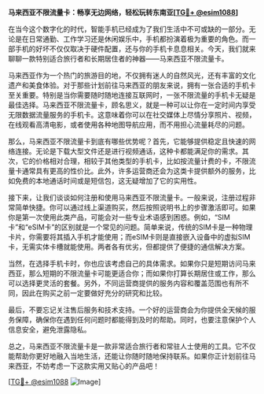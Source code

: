 **马来西亚不限流量卡：畅享无边网络，轻松玩转东南亚[[TG💪+ @esim1088](https://t.me/s/esim1088)]**

在当今这个数字化的时代，智能手机已经成为了我们生活中不可或缺的一部分。无论是在日常通勤、工作学习还是休闲娱乐中，手机都扮演着极为重要的角色。而一部手机的好坏不仅仅取决于硬件配置，还与你的手机卡息息相关。今天，我们就来聊聊一款特别适合旅行者和长期居住者的神器——马来西亚不限流量卡。

马来西亚作为一个热门的旅游目的地，不仅拥有迷人的自然风光，还有丰富的文化遗产和美食体验。对于那些计划前往马来西亚的朋友来说，拥有一张合适的手机卡至关重要。特别是当你需要随时随地连接互联网时，一张不限流量的手机卡无疑是最佳选择。马来西亚不限流量卡，顾名思义，就是一种可以让你在一定时间内享受无限数据流量服务的手机卡。这意味着你可以在社交媒体上尽情分享照片、视频，在线观看高清电影，或者使用各种地图导航应用，而不用担心流量耗尽的问题。

那么，马来西亚不限流量卡到底有哪些优势呢？首先，它能够提供稳定且快速的网络连接。无论是下载大型文件还是进行视频通话，这种卡都能满足你的需求。其次，它的价格相对合理，相较于其他类型的手机卡，比如按流量计费的卡，不限流量卡通常具有更高的性价比。此外，许多运营商还会为这类卡提供额外的服务，比如免费的本地通话时间或是短信包，这无疑增加了它的实用性。

接下来，让我们谈谈如何注册和使用马来西亚不限流量卡。一般来说，注册过程非常简单快捷。你可以通过线上渠道购买，然后按照说明书上的步骤激活即可。如果你是第一次使用此类产品，可能会对一些专业术语感到困惑。例如，“SIM卡”和“eSIM卡”的区别就是一个常见的问题。简单来说，传统的SIM卡是一种物理卡片，你需要将其插入手机才能使用；而eSIM卡则是直接嵌入设备中的虚拟SIM卡，无需实体卡槽就能使用。两者各有优劣，但都提供了便捷的通信解决方案。

当然，在选择手机卡时，你也应该考虑自己的具体需求。如果你只是短期访问马来西亚，那么短期的不限流量卡可能更适合你；而如果你打算长期居住或工作，那么可以选择更灵活的套餐。另外，不同运营商提供的服务内容和覆盖范围也有所不同，因此在购买之前一定要做好充分的研究和比较。

最后，不要忘记关注售后服务和技术支持。一个好的运营商会为你提供全天候的服务保障，确保你在遇到任何问题时都能得到及时的帮助。同时，也要注意保护个人信息安全，避免泄露隐私。

总之，马来西亚不限流量卡是一款非常适合旅行者和常驻人士使用的工具。它不仅能帮助你更好地融入当地生活，还能让你随时随地保持联系。如果你正计划前往马来西亚，不妨考虑一下这款实用又贴心的产品吧！

[[TG💪+ @esim1088](https://t.me/s/esim1088) ![Image](https://i.postimg.cc/4NQfJmqS/Snipaste-2025-05-13-00-14-12.png)]
